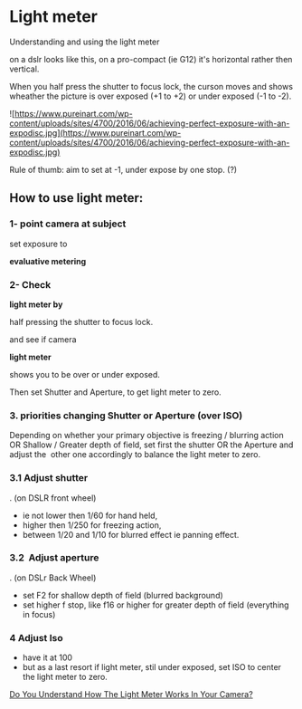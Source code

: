 # Light meter

Understanding and using the light meter

on a dslr looks like this, on a pro-compact (ie G12) it's horizontal rather then vertical.

When you half press the shutter to focus lock, the curson moves and shows wheather the picture is over exposed (+1 to +2) or under exposed (-1 to -2).

![https://www.pureinart.com/wp-content/uploads/sites/4700/2016/06/achieving-perfect-exposure-with-an-expodisc.jpg](https://www.pureinart.com/wp-content/uploads/sites/4700/2016/06/achieving-perfect-exposure-with-an-expodisc.jpg)

Rule of thumb: aim to set at -1, under expose by one stop. (?)

## How to use light meter:

### 1- point camera at subject

set exposure to

**evaluative metering**

### 2- Check

**light meter by**

half pressing the shutter to focus lock.

and see if camera

**light meter**

shows you to be over or under exposed.

Then set Shutter and Aperture, to get light meter to zero.

### 3. priorities changing Shutter or Aperture (over ISO)

Depending on whether your primary objective is freezing / blurring action OR Shallow / Greater depth of field, set first the shutter OR the Aperture and adjust the  other one accordingly to balance the light meter to zero.

### 3.1 Adjust **shutter**

. (on DSLR front wheel)

- ie not lower then 1/60 for hand held,
- higher then 1/250 for freezing action,
- between 1/20 and 1/10 for blurred effect ie panning effect.

### 3.2  Adjust **aperture**

. (on DSLr Back Wheel)

- set F2 for shallow depth of field (blurred background)
- set higher f stop, like f16 or higher for greater depth of field (everything in focus)

### 4 Adjust **Iso**

- have it at 100
- but as a last resort if light meter, stil under exposed, set ISO to center the light meter to zero.

[Do You Understand How The Light Meter Works In Your Camera?](https://youtu.be/RbHe6lhWntM)